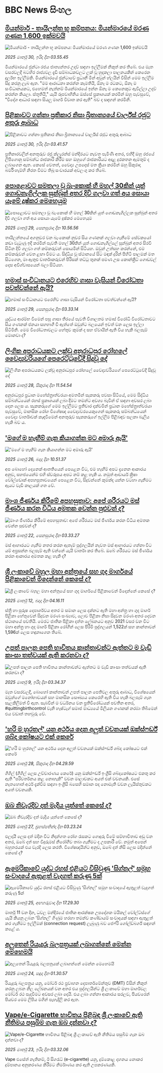 # BBC News සිංහල## [මියන්මාර් - තායිලන්ත භූ කම්පනය: මියන්මාරයේ මරණ ගණන 1,600 ඉක්මවයි](https://www.bbc.com/sinhala/articles/cn898g05yy3o?at_campaign=githubrss)![මියන්මාර් - තායිලන්ත භූ කම්පනය: මියන්මාරයේ මරණ ගණන 1,600 ඉක්මවයි](https://ichef.bbci.co.uk/ace/standard/240/cpsprodpb/fd02/live/b76541f0-0d1b-11f0-b234-07dc7691c360.jpg)_2025 මාර්තු 30, ඉරිදා දින 03.55.45_මියන්මාරයේ ජුන්ටා රජය ජාත්‍යන්තර උදව් සඳහා ඉල්ලීමක් නිකුත් කර තිබේ. එය මෑත වසරවලදී බටහිර රාජ්‍යවල දැඩි සම්බාධකවලට ලක් වූ හුදකලා පාලනයකින් කෙරෙන දුර්ලභ ඉල්ලීමකි.
මියන්මාරයේ ජුන්ටාවේ ප්‍රධානී මින් අවුන් හ්ලයින් විසින් මෙම ඉල්ලීම සිදු කරනු ලැබ ඇත.
"මම ආරාධනා කරන්න කැමතියි, ඕනෑ ම රටකට, ඕනෑ ම සංවිධානයකට, එහෙමත් නැත්නම් මියන්මාරයේ ඉන්න ඕනෑ ම කෙනෙකුට ඇවිල්ලා උදව් කරන්න කියලා. ස්තූතියි," යැයි රූපවාහිනිය ඔස්සේ ප්‍රකාශයක් කරමින් ඔහු පැවසුවේ, "විදේශ ආධාර සඳහා සියලු මාර්ග විවෘත කර ඇති" බව ද සඳහන් කරමිනි.## [පිළිකාවට ගන්නා ප්‍රතිකාර නිසා බ්‍රිතාන්‍යයේ චාර්ල්ස් රජුට අතුරු ආබාධ](https://www.bbc.com/sinhala/articles/c0q1q0dj3y0o?at_campaign=githubrss)![පිළිකාවට ගන්නා ප්‍රතිකාර නිසා බ්‍රිතාන්‍යයේ චාර්ල්ස් රජුට අතුරු ආබාධ](https://ichef.bbci.co.uk/ace/standard/240/cpsprodpb/9911/live/aa77c220-0b80-11f0-8b81-43173ebc280d.jpg)_2025 මාර්තු 30, ඉරිදා දින 03.41.57_ප්‍රතිකාරවලින් අනතුරුව රජු ක්ලැරන්ස් මන්දිරයට නැවත පැමිණි අතර, එහිදී ඔහු රජයේ ලිපිගොනු සම්බන්ධ රාජකාරි කිරීම සහ ඔහුගේ රාජකාරියට අදාළ දුරකතන ඇමතුම් ද ලබාගෙන ඇත. කෙසේ වෙතත්, වෛද්‍ය උපදෙස් මත ක්‍රියා කරමින් ඔහු සිකුරාදා බර්මිංහැම්හි නිරත වීමට තිබූ සංචාරයක් අවලංගු කර තිබේ.## [පොළොවට සමතලා වූ බැංකොක් හී මහල් 30කින් යුත් ගොඩනැගිල්ලක සුන්බුන් අතර දිවි ගලවා ගත් අය සොයා යෑමේ දුෂ්කර මෙහෙයුම](https://www.bbc.com/sinhala/articles/ceqjqd904wpo?at_campaign=githubrss)![පොළොවට සමතලා වූ බැංකොක් හී මහල් 30කින් යුත් ගොඩනැගිල්ලක සුන්බුන් අතර දිවි ගලවා ගත් අය සොයා යෑමේ දුෂ්කර මෙහෙයුම](https://ichef.bbci.co.uk/ace/standard/240/cpsprodpb/a3d0/live/66ce0d60-0c8c-11f0-ac9f-c37d6fd89579.jpg)_2025 මාර්තු 29, සෙනසුරාදා දින 10.56.56_තායිලන්තයේ අගනුවර වන බැංකොක් නුවර සිය ගණනක් ගලවා ගැනීමේ සේවකයෝ කඩා වැටුණු ඉදි කරමින් පැවති මහල් 30කින් යුත් ගොඩනැගිල්ලේ සුන්බුන් අතර සිරවී සිටින දිවි ගලවා ගත් කම්කරුවන් සොයමින් සිටියහ.
ඔවුන් උත්සහ කරන්නේ, එම කම්කරුවන් වෙත ළඟා වීමට ය.
සිද්ධිය වූ ස්ථානයේ සිට මඳක් දුරින් පිහිටි පාලමක් මත සිටගෙන, මා ඇතුළු වාර්තාකරුවන් පිරිසක් තට්ටු තුනක් පමණ උස කොන්ක්‍රීට් ගොඩවල් දෙස අවිශ්වාසයෙන් බලා සිටියහ.## [හමාස් සංවිධානයට එරෙහිව ගාසා වැසියන් විරෝධතා පවත්වන්නේ ඇයි?](https://www.bbc.com/sinhala/articles/cq8y8qzjl21o?at_campaign=githubrss)![හමාස් සංවිධානයට එරෙහිව ගාසා වැසියන් විරෝධතා පවත්වන්නේ ඇයි?](https://ichef.bbci.co.uk/ace/standard/240/cpsprodpb/ee86/live/7e87dae0-0b05-11f0-93c7-431cc016c489.jpg)_2025 මාර්තු 29, සෙනසුරාදා දින 03.33.14_යුද්ධය ආරම්භ වීමෙන් පසු ගාසා තීරයේ පැවති විශාලතම හමාස් විරෝධී විරෝධතාවට සිය ගණනක් ජනයා සහභාගී වී ඇත්තේ ඔවුන්ට බලයෙන් ඉවත් වන ලෙස ඉල්ලා සිටිමිනි. මෙම විරෝධතාවලට හේතුව කුමක් ද සහ ඒවායින් ඇති විය හැකි බලපෑම් මොනවා ද?## [ලිංගික අපරාධයකට ලක්වූ අනුරාධපුර රෝහලේ වෛද්‍යවරියගේ පෙරෙට්ටුවේදී සිදුවූ දේ](https://www.bbc.com/sinhala/articles/cp9y915lzjeo?at_campaign=githubrss)![ලිංගික අපරාධයකට ලක්වූ අනුරාධපුර රෝහලේ වෛද්‍යවරියගේ පෙරෙට්ටුවේදී සිදුවූ දේ](https://ichef.bbci.co.uk/ace/standard/240/cpsprodpb/d604/live/d739e3c0-0bca-11f0-af58-ad3b17745e6c.jpg)_2025 මාර්තු 28, සිකුරාදා දින 11.54.54_අනුරාධපුර ප්‍රධාන මහේස්ත්‍රාත්වරයා අමතමින් සැකකරු පවසා සිටියේ, මෙම සිද්ධිය සම්බන්ධයෙන් රහස් ප්‍රකාශයක් ලබා දීමට තමන්ට අවශ්‍ය බැවින් ඒ සඳහා අවසර ලබා දෙන ලෙස ය.
සැකකරුගේ මෙම ඉල්ලීමට ප්‍රතිචාර දක්වමින් ප්‍රධාන මහේස්ත්‍රාත්වරයා පැවසුවේ, මානසික රෝග විශේෂඥ වෛද්‍යවරයෙකුගෙන් සැකකරු සම්බන්ධයෙන් වෛද්‍ය වාර්තාවක් කැඳවීමෙන් අනතුරුව සැකකරුගේ ඉල්ලීම පිළිබඳව සලකා බැලිය හැකි බව ය.## ['මගේ ම හැඟීම් ගැන කියාගන්න මට අමාරු ඇයි'](https://www.bbc.com/sinhala/articles/cp8yzq9l6mdo?at_campaign=githubrss)!['මගේ ම හැඟීම් ගැන කියාගන්න මට අමාරු ඇයි'](https://ichef.bbci.co.uk/ace/standard/240/cpsprodpb/2e10/live/31a78fc0-ee1a-11ef-adce-87a43514d3f8.jpg)_2025 මාර්තු 26, බදාදා දින 10.51.37_අප බොහෝ දෙනෙක් ආතතියෙන් පෙළෙන විට, එම හැඟීම් අපට දැනෙන ආකාරය අනුව,  සහජයෙන්ම එහි ස්වරූපය අපට නම් කළ හැකි ය.
නමුත් ආචාර්ය ක්‍රිෂා වෝල්ඩොක් අපහසුතාවයෙන් පෙළෙන විට, සිදුවන්නේ කුමක්ද යන්න වටහා ගැනීමට ඇයට වැඩි කාලයක් ගත වේ.## [මාංශ ජීර්ණය කිරීමේ අපහසුතාව: අපේ ශරීරයට මස් ජීර්ණය කරන විධිය අමතක වෙන්න පුළුවන් ද?](https://www.bbc.com/sinhala/articles/c1w0452yn3do?at_campaign=githubrss)![මාංශ ජීර්ණය කිරීමේ අපහසුතාව: අපේ ශරීරයට මස් ජීර්ණය කරන විධිය අමතක වෙන්න පුළුවන් ද?](https://ichef.bbci.co.uk/ace/standard/240/cpsprodpb/d0e5/live/e3e10140-02dc-11f0-8c3d-b7dcc7510cb1.jpg)_2025 මාර්තු 22, සෙනසුරාදා දින 03.33.27_මස් ආහාරයට ගැනීම නතර කරන ඇතැම් පුද්ගලයින් නැවත මස් ආහාරයට ගන්නා විට යම් අප්‍රසන්න බලපෑම් ඇති වන්නේ යැයි වාර්තා කර තිබේ. ඔබේ ශරීරයට මස් ජීර්ණය කරන ආකාරය අමතක කළ හැකි ද?## [ශ්‍රී ලංකාවේ බහුල මහා අන්ත්‍රයේ සහ ගුද මාර්ගයේ පිළිකාවෙන් මිදෙන්නේ කෙසේ ද?](https://www.bbc.com/sinhala/articles/cpv4dnpmykgo?at_campaign=githubrss)![ශ්‍රී ලංකාවේ බහුල මහා අන්ත්‍රයේ සහ ගුද මාර්ගයේ පිළිකාවෙන් මිදෙන්නේ කෙසේ ද?](https://ichef.bbci.co.uk/ace/standard/240/cpsprodpb/211a/live/c1d9e100-fe38-11ef-aeed-7fc3d4b7eae4.jpg)_2025 මාර්තු 12, බදාදා දින 04.16.11_ස්ත්‍රී හා පුරුෂ දෙපාර්ශවය අතර ම සමාන ලෙස දක්නට ඇති මහා අන්ත්‍ර හා ගුද මාර්ග පිළිකා හේතුවෙන් සිදුවන මරණ සංඛ්‍යාව, ලොව පිළිකා නිසා සිදුවන මරණ අතර දෙවන ස්ථානයේ පවතියි. මෙරට ජාතික පිළිකා දත්ත ලේඛනයට අනුව 2021 වස⁣ර වන විට මහා අන්ත්‍ර හා ගුද මාර්ග පිළිකා රෝගීන් ලෙස පිරිමි පුද්ගලයන් 1,522ක් සහ කාන්තාවන් 1,596ක් ලෙස හඳුනාගෙන තිබේ.## [උපත් පාලන පෙති භාවිතය කාන්තාවන්ට ඇත්තට ම වැඩි කාංසා තත්වයක් ඇති කරනවා ද?](https://www.bbc.com/sinhala/articles/ce8yzrz3lw0o?at_campaign=githubrss)![උපත් පාලන පෙති භාවිතය කාන්තාවන්ට ඇත්තට ම වැඩි කාංසා තත්වයක් ඇති කරනවා ද?](https://ichef.bbci.co.uk/ace/standard/240/cpsprodpb/ab4a/live/895407a0-f9e4-11ef-aa92-5f009e8149ab.jpg)_2025 මාර්තු 9, ඉරිදා දින 03.34.37_මෑත වසරවලදී, බොහෝ කාන්තාවන් උපත් පාලන පෙතිවල අතුරු ආබාධ, විශේෂයෙන් ඔවුන්ගේ මනෝභාවයන් සහ මානසික සෞඛ්‍යය කෙරෙහි ඇති විය හැකි බලපෑම් ගැන සැලකිලිමත් වී ඇත. සැබවින් ම වර්ධනය වන ප්‍රතිවිරෝධයක් පවතින අතර, #quittingbirthcontrol වැනි හෑෂ්ටැග් සමාජ මාධ්‍යයේ මිලියන ගණනක් නරඹා තිබීමෙන් එය වඩාත් තහවුරු වේ.## ['හරි ම හුරතල්' යන අර්ථය දෙන අලුත් වචනයක් ඔක්ස්ෆර්ඩ් ශබ්ද කෝෂයට එක් කෙරේ](https://www.bbc.com/sinhala/articles/cy830g287l3o?at_campaign=githubrss)!['හරි ම හුරතල්' යන අර්ථය දෙන අලුත් වචනයක් ඔක්ස්ෆර්ඩ් ශබ්ද කෝෂයට එක් කෙරේ](https://ichef.bbci.co.uk/ace/standard/240/cpsprodpb/e2b3/live/02d57750-0ac3-11f0-91ac-b9681501b6e2.jpg)_2025 මාර්තු 28, සිකුරාදා දින 04.29.59_ගීගිල් (ගීගිල් ලෙස උච්චාරණය කෙරේ) යනු ඔක්ස්ෆර්ඩ් ඉංග්‍රීසි ශබ්දකෝෂයට එකතු කර ඇති "පරිවර්තනය කළ නොහැකි" වචන මාලාවකට අයත් එක් වචනයකි. එසේ නැතහොත් අර්ථ දැක්වීම සඳහා ඉංග්‍රීසි බසෙහි සමාන පද නොමැති වචන ලැයිස්තුවකට අයත් වචනයකි.## [ඔබ නිවැරදිව දත් මැදිය යුත්තේ කෙසේ ද?](https://www.bbc.com/sinhala/articles/cdjy033k9nxo?at_campaign=githubrss)![ඔබ නිවැරදිව දත් මැදිය යුත්තේ කෙසේ ද?](https://ichef.bbci.co.uk/ace/standard/240/cpsprodpb/0747/live/cafc9260-0a35-11f0-88b7-5556e7b55c5e.jpg)_2025 මාර්තු 27, බ්‍රහස්පතින්දා දින 03.23.24_ඵලදායී ලෙස දත් මදින විට නිදන්ගත රෝග රැසකට ගොදුරු වීමේ සම්භාවිතාව අඩු වන අතර, ඔබේ දත් සහ විදුරුමස් නිරෝගීව තබා ගැනීමට ද උපකාරී වේ. නමුත් අපෙන් බහුතරයක් එය වැරදි ලෙස කරති. විශේෂඥයින්ට අනුව, ඔබේ දත් නිසි ලෙස මදින්නේ කෙසේ ද?## [ඇමෙරිකාවේ යුද්ධ රහස් එළියට විසිවුණු 'සිග්නල්' සමූහ සංවාදයේ ඇතුළත් වැදගත් කරුණු 5ක්](https://www.bbc.com/sinhala/articles/cvg1rdlklp1o?at_campaign=githubrss)![ඇමෙරිකාවේ යුද්ධ රහස් එළියට විසිවුණු 'සිග්නල්' සමූහ සංවාදයේ ඇතුළත් වැදගත් කරුණු 5ක්](https://ichef.bbci.co.uk/ace/standard/240/cpsprodpb/af40/live/f6a3a8e0-0a44-11f0-97d3-37df2b293ed1.png)_2025 මාර්තු 25, අඟහරුවාදා දින 17.29.30_මාර්තු 11 වන දින, ධවල මන්දිරයේ ජාතික ආරක්ෂක උපදේශක මයිකල් වෝල්ට්ස්ගේ යැයි කියනු ලබන 'සිග්නල්' ගිණුම හරහා තමන්ව කණ්ඩායම් සංවාදයක් සඳහා ඇතුළත් කර ගැනීමට ඉල්ලීමක් (connection request) ලැබුණු බව ජෙෆ්රි ගෝල්ඩ්බර්ග් සඳහන් කළේ ය.## [අලුතෙන් රියැදුරු බලපත්‍රයක් ලබාගන්නේ මෙන්න මෙහෙමයි ](https://www.bbc.com/sinhala/articles/clynm99jelko?at_campaign=githubrss)![අලුතෙන් රියැදුරු බලපත්‍රයක් ලබාගන්නේ මෙන්න මෙහෙමයි ](https://ichef.bbci.co.uk/ace/standard/240/cpsprodpb/b3b0/live/bca4cdb0-07a9-11f0-88b7-5556e7b55c5e.png)_2025 මාර්තු 24, සඳුදා දින 01.30.57_රියැදුරු බලපත්‍රය යනු, මෝටර් රථ ප්‍රවාහන දෙපාර්තමේන්තුව (DMT) විසින් නිකුත් කරනු ලබන නිල ලේඛනයක් වන අතර එය පුද්ගලයින්ට ශ්‍රී ලංකාවේ මහා මාර්ගවල මෝටර් රථ පැදවීමට අවසර ලබා දෙයි. එය ලබා ගන්නා ආකාරය සරලව, පියවරෙන් පියවර මෙම ලිපිය මගින් පැහැදිලි කර ඇත.## [Vape/e-Cigarette  භාවිතය පිළිබඳ ශ්‍රී ලංකාවේ ඇති නීතිමය පසුබිම ගැන ඔබ දන්නවා ද?](https://www.bbc.com/sinhala/articles/c93k5qvp2d7o?at_campaign=githubrss)![Vape/e-Cigarette  භාවිතය පිළිබඳ ශ්‍රී ලංකාවේ ඇති නීතිමය පසුබිම ගැන ඔබ දන්නවා ද?](https://ichef.bbci.co.uk/ace/standard/240/cpsprodpb/6b3a/live/7c81dda0-0663-11f0-8c34-4f174fb5fd08.jpg)_2025 මාර්තු 23, ඉරිදා දින 03.32.06_Vape එසේත් නැතිනම්, ඊ සිගරැට් (e-cigarette) යනු, දුම්කොළ දහනය නොකර දුම්පානය අනුකරණය කිරීමට නිර්මාණය කර ඇති උපකරණයකි.